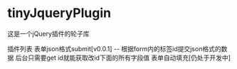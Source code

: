 tinyJqueryPlugin
================

这是一个jQuery插件的轮子库

插件列表
  表单json格式submit[v0.0.1] -- 根据form内的标签id提交json格式的数据 后台只需要get id就能获取改id下面的所有字段值
  表单自动填充[仍处于开发中]


